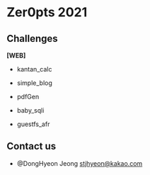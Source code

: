 # Zer0pts 2021

## Challenges

**[WEB]**

- kantan_calc

- simple_blog

- pdfGen

- baby_sqli

- guestfs_afr

## Contact us

- @DongHyeon Jeong [stjhyeon@kakao.com](mailto://stjhyeon@kakao.com)